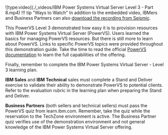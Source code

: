 ![type:video](./_videos/IBM Power Systems Virtual Server Level 3 - Part 8.mp4)
!!! tip "Ways to Watch"
    In addition to the embedded video, IBMers and Business Partners can also <a href="https://ibm.seismic.com/Link/Content/DCMmD9qD2GMjVGcQQ4JFJqWCpcf3" target="_blank">download the recording from Seismic</a>.

This PowerVS Level 3 demonstrated how easy it is to provision resources with IBM Power Systems Virtual Server (PowerVS). Users learned the basics for managing PowerVS resources. But there is still more to learn about PowerVS. Links to specific PowerVS topics were provided throughout this demonstration guide. Take the time to read the official <a href="https://cloud.ibm.com/docs/power-iaas" target="_blank">PowerVS documentation</a> to learn the full capabilities of the offering.

Finally, remember to complete the IBM Power Systems Virtual Server - Level 3 learning plan.

**IBM Sales** and **IBM Technical** sales must complete a Stand and Deliver exercise to validate their ability to demonstrate PowerVS to potential clients. Refer to the evaluation rubric in the learning plan when preparing the Stand and Deliver.

**Business Partners** (both sellers and technical sellers) must pass the PowerVS quiz from learn.ibm.com. Remember, take the quiz while the reservation to the TechZone environment is active. The Business Partner quiz verifies use of the demonstration environment and not general knowledge of the IBM Power Systems Virtual Server offering.
